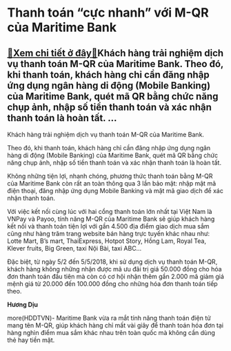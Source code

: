 Thanh toán “cực nhanh” với M-QR của Maritime Bank
=================================================

[:gift:Xem chi tiết ở đây:gift:](https://hddtvn.com/thanh-toan-cuc-nhanh-voi-m-qr-cua-maritime-bank/)Khách hàng trải nghiệm dịch vụ thanh toán M-QR của Maritime Bank. Theo đó, khi thanh toán, khách hàng chỉ cần đăng nhập ứng dụng ngân hàng di động (Mobile Banking) của Maritime Bank, quét mã QR bằng chức năng chụp ảnh, nhập số tiền thanh toán và xác nhận thanh toán là hoàn tất. …
----------------------------------------------------------------------------------------------------------------------------------------------------------------------------------------------------------------------------------------------------------------------------------------







 






 Khách hàng trải nghiệm dịch vụ thanh toán M-QR của Maritime Bank. 


Theo đó, khi thanh toán, khách hàng chỉ cần đăng nhập ứng dụng ngân hàng di động (Mobile Banking) của Maritime Bank, quét mã QR bằng chức năng chụp ảnh, nhập số tiền thanh toán và xác nhận thanh toán là hoàn tất. 


 Không những tiện lợi, nhanh chóng, phương thức thanh toán bằng M-QR của Maritime Bank còn rất an toàn thông qua 3 lần bảo mật: nhập mật mã điện thoại, đăng nhập ứng dụng Mobile Banking và mật mã giao dịch để xác nhận thanh toán.


 Với việc kết nối cùng lúc với hai cổng thanh toán lớn nhất tại Việt Nam là VNPay và Payoo, tính năng M-QR của Maritime Bank sẽ giúp khách hàng kết nối và thanh toán tiện lợi với gần 4.500 địa điểm giao dịch mua sắm cũng như hàng trăm trang website bán hàng trực tuyến khác nhau như: Lotte Mart, B’s mart, ThaiExpress, Hotpot Story, Hồng Lam, Royal Tea, Klever fruits, Big Green, taxi Nội Bài, taxi ABC… 


 Đặc biệt, từ ngày 5/2 đến 5/5/2018, khi sử dụng dịch vụ thanh toán M-QR, khách hàng không những nhận được mã ưu đãi trị giá 50.000 đồng cho hóa đơn thanh toán đầu tiên mà còn có cơ hội nhận thêm gần 2.000 mã giảm giá mệnh giá từ 20.000 đến 100.000 đồng cho những hóa đơn thanh toán tiếp theo.






**Hương Dịu**



more(HDDTVN)- Maritime Bank vừa ra mắt tính năng thanh toán điện tử mang tên M-QR, giúp khách hàng chỉ mất vài giây để thanh toán hóa đơn tại hàng nghìn điểm mua sắm khác nhau trên toàn quốc mà không cần dùng thẻ hay tiền mặt.


